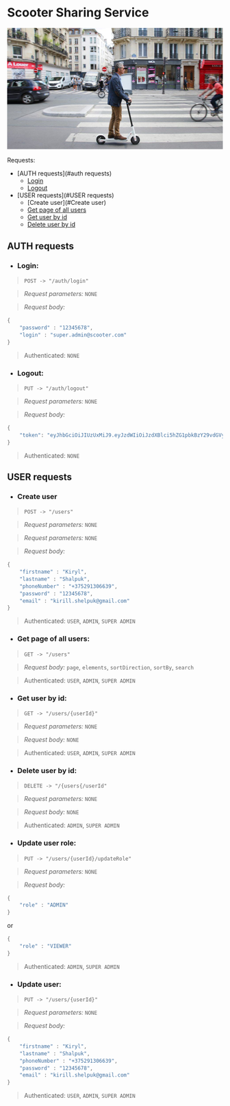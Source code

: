 # **Scooter Sharing Service**
![img_1.png](img_1.png)

Requests:
- [AUTH requests](#auth requests)
    - [Login](#login)
    - [Logout](#logout)
- [USER requests](#USER requests)
    - [Create user](#Create user)
    - [Get page of all users](#Get_page_of_all_users)
    - [Get user by id](#Get_user_by_id)
    - [Delete user by id](#Delete_user_by_id)

## AUTH requests
- ### Login:

> `POST -> "/auth/login"`

>_Request parameters:_ `NONE`

>_Request body:_
```java
{
    "password" : "12345678",
    "login" : "super.admin@scooter.com"
}
```
>Authenticated: `NONE`


- ### Logout:

> `PUT -> "/auth/logout"`

>_Request parameters:_ `NONE`

>_Request body:_
```java
{
    "token": "eyJhbGciOiJIUzUxMiJ9.eyJzdWIiOiJzdXBlci5hZG1pbkBzY29vdGVyLmNvbSIsImV4cCI6MTYyNzM4NzAyMX0.HnViKzhdiv8ek0PzrK35KiKSZB9C5XRbRvHZlVdZHVdDSsSrAx4PlhZxP5Wc6RsWv3T7pJJFcWqtuiWnXPbOHQ"
}
```
>Authenticated: `NONE`


## USER requests
- ### Create user
> `POST -> "/users"`

>_Request parameters:_ `NONE`

>_Request parameters:_ `NONE`

>_Request body:_
```java
{
    "firstname" : "Kiryl",
    "lastname" : "Shalpuk",
    "phoneNumber" : "+375291306639",
    "password" : "12345678",
    "email" : "kirill.shelpuk@gmail.com"
}
```
>Authenticated: `USER`, `ADMIN`, `SUPER ADMIN`

- ### Get page of all users:
> `GET -> "/users"`

>_Request body:_ `page`, `elements`, `sortDirection`, `sortBy`, `search` 

>Authenticated: `USER`, `ADMIN`, `SUPER ADMIN`


- ### Get user by id:
> `GET -> "/users/{userId}"`

>_Request parameters:_ `NONE`

>_Request body:_ `NONE`

>Authenticated: `USER`, `ADMIN`, `SUPER ADMIN`


- ### Delete user by id:
> `DELETE -> "/{users{/userId"`

>_Request parameters:_ `NONE`

>_Request body:_ `NONE`

>Authenticated: `ADMIN`, `SUPER ADMIN`


- ### Update user role:
> `PUT -> "/users/{userId}/updateRole"`

>_Request parameters:_ `NONE`

>_Request body:_
```java
{
    "role" : "ADMIN"
}
```
or
```java
{
    "role" : "VIEWER"
}
```

>Authenticated: `ADMIN`, `SUPER ADMIN`

- ### Update user:
> `PUT -> "/users/{userId}"`

>_Request parameters:_ `NONE`

>_Request body:_
```java
{
    "firstname" : "Kiryl",
    "lastname" : "Shalpuk",
    "phoneNumber" : "+375291306639",
    "password" : "12345678",
    "email" : "kirill.shelpuk@gmail.com"
}
```

>Authenticated: `USER`, `ADMIN`, `SUPER ADMIN`
